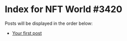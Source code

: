 # Index for NFT World #3420
Posts will be displayed in the order below:

- [Your first post](./001-first.md)


